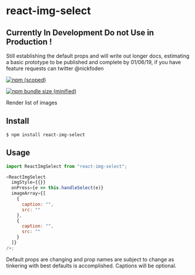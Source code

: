 # react-img-select

## Currently In Development Do not Use in Production !

Still establishing the default props and will write out longer docs, estimating a basic prototype to be published and complete by 01/06/19, if you have feature requests can twitter @nickfoden

[![npm (scoped)](https://img.shields.io/npm/v/react-img-select.svg)](https://www.npmjs.com/package/react-img-select)

[![npm bundle size (minified)](https://img.shields.io/bundlephobia/min/react-img-select.svg)](https://www.npmjs.com/package/react-img-select)

Render list of images

## Install

```
$ npm install react-img-select
```

## Usage

```js
import ReactImgSelect from "react-img-select";

<ReactImgSelect
  imgStyle={{}}
  onPress={e => this.handleSelect(e)}
  imageArray={[
    {
      caption: "",
      src: ""
    },
    {
      caption: "",
      src: ""
    }
  ]}
/>;
```

Default props are changing and prop names are subject to change as tinkering with best defaults is accomplished. Captions will be optional.
